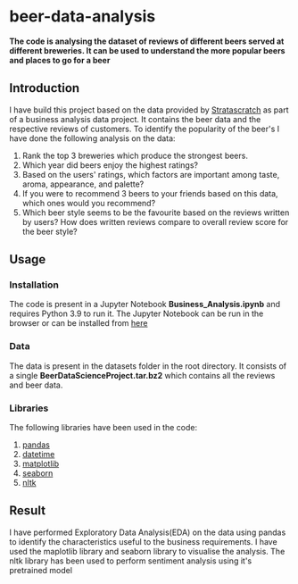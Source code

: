 # beer-data-analysis

__The code is analysing the dataset of reviews of different beers served at different breweries. It can be used to understand the more popular beers and places to go for a beer__


## Introduction

I have build this project based on the data provided by [Stratascratch](https://www.stratascratch.com) as part of a business analysis data project. It contains the beer data and the respective reviews of customers. To identify the popularity of the beer's  I have done the following analysis on the data:
1. Rank the top 3 breweries which produce the strongest beers.
2. Which year did beers enjoy the highest ratings?
3. Based on the users' ratings, which factors are important among taste, aroma, appearance, and palette?
4. If you were to recommend 3 beers to your friends based on this data, which ones would you recommend?
5. Which beer style seems to be the favourite based on the reviews written by users? How does written reviews compare to overall review score for the beer style?


## Usage

### Installation

The code is present in a Jupyter Notebook __Business_Analysis.ipynb__ and requires Python 3.9 to run it. The Jupyter Notebook can be run in the browser or can be installed from [here](https://jupyter.org)

### Data

The data is present in the datasets folder in the root directory. It consists of a single __BeerDataScienceProject.tar.bz2__ which contains all the reviews and beer data.

### Libraries
The following libraries have been used in the code:
1. [pandas](https://pandas.pydata.org)
2. [datetime](https://docs.python.org/3/library/datetime.html)
3. [matplotlib](https://matplotlib.org)
4. [seaborn](https://seaborn.pydata.org)
5. [nltk](http://nltk.org)


## Result

I have performed Exploratory Data Analysis(EDA) on the data using pandas to identify the characteristics useful to the business requirements. I have used the maplotlib library and seaborn library to visualise the analysis. The nltk library has been used to perform sentiment analysis using it's pretrained model

